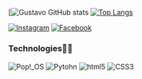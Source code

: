 [![Gustavo GitHub stats](https://github-readme-stats.vercel.app/api?username=gusttavofelipe&show_icons=true&theme=radical)
[![Top Langs](https://github-readme-stats.vercel.app/api/top-langs/?username=gusttavofelipe&layout=compact)](https://github.com/anuraghazra/github-readme-stats)

[![Instagram](https://img.shields.io/badge/Instagram-E4405F?style=for-the-badge&logo=instagram&logoColor=white)](https://www.instagram.com/gusfelip_/)
[![Facebook](https://img.shields.io/badge/Facebook-1877F2?style=for-the-badge&logo=facebook&logoColor=white)](https://www.facebook.com/profile.php?id=100053648104645)

### Technologies👨‍💻
<div style="displays: inline_block">
    <img align="center" alt="Pop!_OS" src="https://img.shields.io/badge/Pop!_OS-48B9C7?style=for-the-badge&logo=Pop!_OS&logoColor=white">
    <img align="center" alt="Pytohn" src="https://img.shields.io/badge/Python-14354C?style=for-the-badge&logo=python&logoColor=white">
    <img align="center" alt="html5" src="https://img.shields.io/badge/HTML5-E34F26?style=for-the-badge&logo=html5&logoColor=white">
    <img align="center" alt="CSS3" src="https://img.shields.io/badge/CSS3-1572B6?style=for-the-badge&logo=css3&logoColor=white">
</div><br/>

